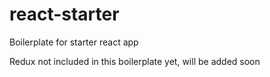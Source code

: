 # react-starter
Boilerplate for starter react app

Redux not included in this boilerplate yet, will be added soon
